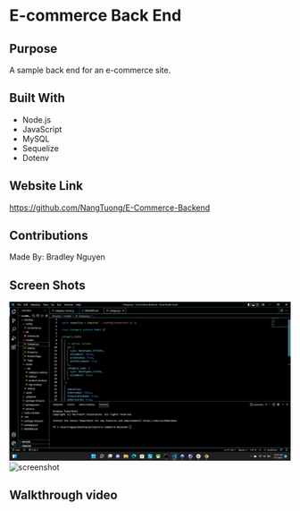 # E-commerce Back End 

## Purpose
A sample back end for an e-commerce site.

## Built With
* Node.js
* JavaScript
* MySQL
* Sequelize
* Dotenv

## Website Link
https://github.com/NangTuong/E-Commerce-Backend

## Contributions
Made By: Bradley Nguyen

## Screen Shots
![screenshot](./images/Screenshot%20(11).png)
![screenshot](./images/Screenshot%20(12).png.png)

## Walkthrough video 
